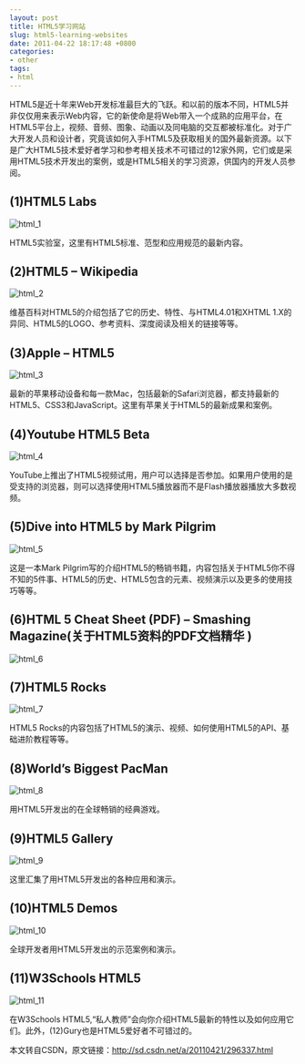 ```yaml
---
layout: post
title: HTML5学习网站
slug: html5-learning-websites
date: 2011-04-22 18:17:48 +0800
categories:
- other
tags:
- html
---
```


HTML5是近十年来Web开发标准最巨大的飞跃。和以前的版本不同，HTML5并非仅仅用来表示Web内容，它的新使命是将Web带入一个成熟的应用平台，在HTML5平台上，视频、音频、图象、动画以及同电脑的交互都被标准化。对于广大开发人员和设计者，究竟该如何入手HTML5及获取相关的国外最新资源。以下是广大HTML5技术爱好者学习和参考相关技术不可错过的12家外网，它们或是采用HTML5技术开发出的案例，或是HTML5相关的学习资源，供国内的开发人员参阅。

## (1)HTML5 Labs

<img src="{{ site.path.uploads }}2011/04/22/html5-learning-websites/html_1.jpg" alt="html_1" />

HTML5实验室，这里有HTML5标准、范型和应用规范的最新内容。

## (2)HTML5 – Wikipedia

<img src="{{ site.path.uploads }}2011/04/22/html5-learning-websites/html_2.jpg" alt="html_2" />

维基百科对HTML5的介绍包括了它的历史、特性、与HTML4.01和XHTML 1.X的异同、HTML5的LOGO、参考资料、深度阅读及相关的链接等等。

## (3)Apple – HTML5

<img src="{{ site.path.uploads }}2011/04/22/html5-learning-websites/html_3.jpg" alt="html_3" />

最新的苹果移动设备和每一款Mac，包括最新的Safari浏览器，都支持最新的HTML5、CSS3和JavaScript。这里有苹果关于HTML5的最新成果和案例。

## (4)Youtube HTML5 Beta

<img src="{{ site.path.uploads }}2011/04/22/html5-learning-websites/html_4.jpg" alt="html_4" />

YouTube上推出了HTML5视频试用，用户可以选择是否参加。如果用户使用的是受支持的浏览器，则可以选择使用HTML5播放器而不是Flash播放器播放大多数视频。

## (5)Dive into HTML5 by Mark Pilgrim

<img src="{{ site.path.uploads }}2011/04/22/html5-learning-websites/html_5.jpg" alt="html_5" />

这是一本Mark Pilgrim写的介绍HTML5的畅销书籍，内容包括关于HTML5你不得不知的5件事、HTML5的历史、HTML5包含的元素、视频演示以及更多的使用技巧等等。

## (6)HTML 5 Cheat Sheet (PDF) – Smashing Magazine(关于HTML5资料的PDF文档精华 )

<img src="{{ site.path.uploads }}2011/04/22/html5-learning-websites/html_6.jpg" alt="html_6" />

## (7)HTML5 Rocks

<img src="{{ site.path.uploads }}2011/04/22/html5-learning-websites/html_7.jpg" alt="html_7" />

HTML5 Rocks的内容包括了HTML5的演示、视频、如何使用HTML5的API、基础进阶教程等等。

## (8)World’s Biggest PacMan

<img src="{{ site.path.uploads }}2011/04/22/html5-learning-websites/html_8.jpg" alt="html_8" />

用HTML5开发出的在全球畅销的经典游戏。

## (9)HTML5 Gallery

<img src="{{ site.path.uploads }}2011/04/22/html5-learning-websites/html_9.jpg" alt="html_9" />

这里汇集了用HTML5开发出的各种应用和演示。

## (10)HTML5 Demos

<img src="{{ site.path.uploads }}2011/04/22/html5-learning-websites/html_10.jpg" alt="html_10" />

全球开发者用HTML5开发出的示范案例和演示。

## (11)W3Schools HTML5

<img src="{{ site.path.uploads }}2011/04/22/html5-learning-websites/html_11.jpg" alt="html_11" />

在W3Schools HTML5,“私人教师”会向你介绍HTML5最新的特性以及如何应用它们。此外，(12)Gury也是HTML5爱好者不可错过的。

本文转自CSDN，原文链接：http://sd.csdn.net/a/20110421/296337.html
